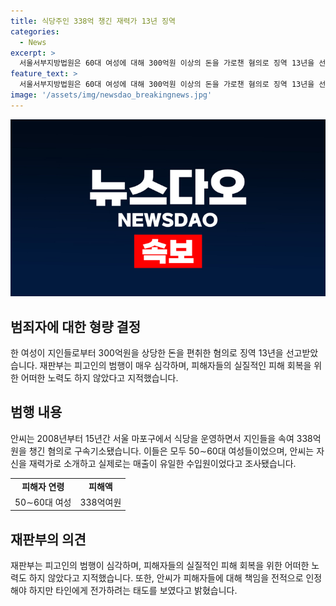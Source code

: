 ```yaml
---
title: 식당주인 338억 챙긴 재력가 13년 징역
categories:
  - News
excerpt: >
  서울서부지방법원은 60대 여성에 대해 300억원 이상의 돈을 가로챈 혐의로 징역 13년을 선고했다. 안씨는 식당을 운영하면서 지인들을 사칭하여 338억여원을 편취한 혐의로 구속기소됐으며, 피해자들은 50∼60대 여성들이었다. 안씨는 실제 소득이 적은데도 재력가로 속이고, 피해자들의 돈을 돌려막기한 것으로 밝혀졌다. 12년 이상의 범행으로 피해자들의 심각한 고통을 초래했고, 피해자들의 실질적인 피해 회복을 위한 노력을 하지 않아 형량이 가중되었다.
feature_text: >
  서울서부지방법원은 60대 여성에 대해 300억원 이상의 돈을 가로챈 혐의로 징역 13년을 선고했다. 안씨는 식당을 운영하면서 지인들을 사칭하여 338억여원을 편취한 혐의로 구속기소됐으며, 피해자들은 50∼60대 여성들이었다. 안씨는 실제 소득이 적은데도 재력가로 속이고, 피해자들의 돈을 돌려막기한 것으로 밝혀졌다. 12년 이상의 범행으로 피해자들의 심각한 고통을 초래했고, 피해자들의 실질적인 피해 회복을 위한 노력을 하지 않아 형량이 가중되었다.
image: '/assets/img/newsdao_breakingnews.jpg'
---
```


<p><img src="/assets/img/newsdao_breakingnews.jpg" alt="implanttips 속보" /></p>

<h2 data-ke-size="size26">범죄자에 대한 형량 결정</h2>

<p data-ke-size="size16">한 여성이 지인들로부터 300억원을 상당한 돈을 편취한 혐의로 징역 13년을 선고받았습니다. 재판부는 피고인의 범행이 매우 심각하며, 피해자들의 실질적인 피해 회복을 위한 어떠한 노력도 하지 않았다고 지적했습니다.</p>

<h2 data-ke-size="size26">범행 내용</h2>

<p data-ke-size="size16">안씨는 2008년부터 15년간 서울 마포구에서 식당을 운영하면서 지인들을 속여 338억원을 챙긴 혐의로 구속기소됐습니다. 이들은 모두 50∼60대 여성들이었으며, 안씨는 자신을 재력가로 소개하고 실제로는 매출이 유일한 수입원이었다고 조사됐습니다.</p>

<table>
  <tr>
    <td style="text-align: center; height: 17px;"><b>피해자 연령</b></td>
    <td style="text-align: center; height: 17px;"><b>피해액</b></td>
  </tr>
  <tr>
    <td style="text-align: center; height: 17px;">50∼60대 여성</td>
    <td style="text-align: center; height: 17px;">338억여원</td>
  </tr>
</table>

<h2 data-ke-size="size26">재판부의 의견</h2>

<p data-ke-size="size16">재판부는 피고인의 범행이 심각하며, 피해자들의 실질적인 피해 회복을 위한 어떠한 노력도 하지 않았다고 지적했습니다. 또한, 안씨가 피해자들에 대해 책임을 전적으로 인정해야 하지만 타인에게 전가하려는 태도를 보였다고 밝혔습니다.</p>


